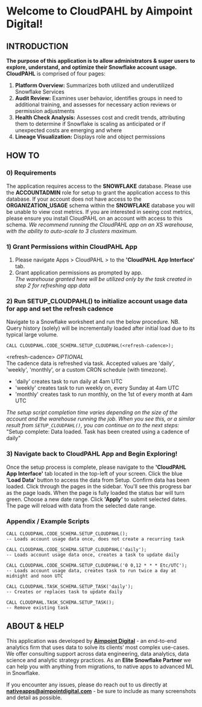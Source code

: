 # Welcome to CloudPAHL by Aimpoint Digital!  

## INTRODUCTION
**The purpose of this application is to allow administrators & super users to explore, understand, and optimize their Snowflake account usage.** \
**CloudPAHL** is comprised of four pages: 
1. **Platform Overview:** Summarizes both utilized and underutilized Snowflake Services 
2. **Audit Review:** Examines user behavior, identifies groups in need to additional training, and assesses for necessary action reviews or permission adjustments 
3. **Health Check Analysis:** Assesses cost and credit trends, attributing them to determine if Snowflake is scaling as anticipated or if unexpected costs are emerging and where 
4. **Lineage Visualization:** Displays role and object permissions 

## HOW TO
### 0) Requirements
The application requires access to the **SNOWFLAKE** database. Please use the **ACCOUNTADMIN** role for setup to grant the application access to this database. If your account does not have access to the **ORGANIZATION_USAGE** schema within the **SNOWFLAKE** database you will be unable to view cost metrics. If you are interested in seeing cost metrics, please ensure you install CloudPAHL on an account with access to this schema.
*We recommend running the CloudPAHL app on an XS warehouse, with the ability to auto-scale to 3 clusters maximum.*

### 1) Grant Permissions within CloudPAHL App
1. Please navigate Apps > CloudPAHL > to the **'CloudPAHL App Interface'** tab.
2. Grant application permissions as prompted by app. \
*The warehouse granted here will be utilized only by the task created in step 2 for refreshing app data*

### 2) Run SETUP_CLOUDPAHL() to initialize account usage data for app and set the refresh cadence
Navigate to a Snowflake worksheet and run the below procedure. NB. Query history (solely) will be incrementally loaded after initial load due to its typical large volume.
``` 
CALL CLOUDPAHL.CODE_SCHEMA.SETUP_CLOUDPAHL(<refresh-cadence>);
```

\<refresh-cadence\> *OPTIONAL* \
The cadence data is refreshed via task. Accepted values are 'daily', 'weekly', 'monthly', or a custom CRON schedule (with timezone). 
- 'daily' creates task to run daily at 4am UTC
- 'weekly' creates task to run weekly on, every Sunday at 4am UTC
- 'monthly' creates task to run monthly, on the 1st of every month at 4am UTC

*The setup script completion time varies depending on the size of the account and the warehouse running the job. When you see this, or a similar result from `SETUP_CLOUDPAHL()`, you can continue on to the next steps:* \
"Setup complete: Data loaded. Task has been created using a cadence of daily"

### 3) Navigate back to CloudPAHL App and Begin Exploring!
Once the setup process is complete, please navigate to the **'CloudPAHL App Interface'** tab located in the top-left of your screen. Click the blue **'Load Data'** button to access the data from Setup. Confirm data has been loaded. Click through the pages in the sidebar. You'll see this progress bar as the page loads. When the page is fully loaded the status bar will turn green. Choose a new date range. Click **'Apply'** to submit selected dates. The page will reload with data from the selected date range.

### Appendix / Example Scripts
```
CALL CLOUDPAHL.CODE_SCHEMA.SETUP_CLOUDPAHL();
-- Loads account usage data once, does not create a recurring task

CALL CLOUDPAHL.CODE_SCHEMA.SETUP_CLOUDPAHL('daily');
-- Loads account usage data once, creates a task to update daily

CALL CLOUDPAHL.CODE_SCHEMA.SETUP_CLOUDPAHL('0 0,12 * * * Etc/UTC');
-- Loads account usage data, creates task to run twice a day at midnight and noon UTC

CALL CLOUDPAHL.TASK_SCHEMA.SETUP_TASK('daily'); 
-- Creates or replaces task to update daily

CALL CLOUDPAHL.TASK_SCHEMA.SETUP_TASK(); 
-- Remove existing task
```

## ABOUT & HELP
This application was developed by **[Aimpoint Digital](https://aimpointdigital.com/)** - an end-to-end analytics firm that uses data to solve its clients’ most complex use-cases. We offer consulting support across data engineering, data analytics, data science and analytic strategy practices. As an **Elite Snowflake Partner** we can help you with anything from migrations, to native apps to advanced ML in Snowflake.

If you encounter any issues, please do reach out to us directly at **nativeapps@aimpointdigital.com** - be sure to include as many screenshots and detail as possible.
